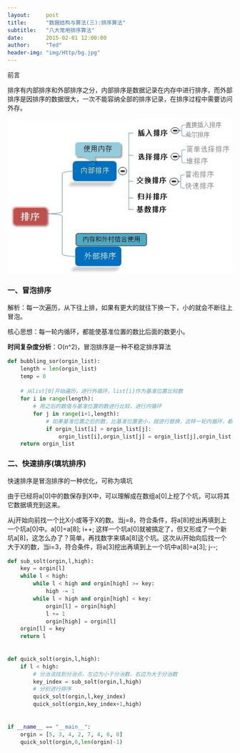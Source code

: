 ```yaml
---
layout:     post
title:      "数据结构与算法(三):排序算法"
subtitle:   "八大常用排序算法"
date:       2015-02-01 12:00:00
author:     "Ted"
header-img: "img/Http/bg.jpg"
---
```


前言

排序有内部排序和外部排序之分，内部排序是数据记录在内存中进行排序，而外部排序是因排序的数据很大，一次不能容纳全部的排序记录，在排序过程中需要访问外存。

![img](/img/data/08.jpg)



### 一、冒泡排序

解析：每一次遍历，从下往上排，如果有更大的就往下换一下，小的就会不断往上冒泡。

核心思想：每一轮内循环，都能使基准位置的数比后面的数更小。

**时间复杂度分析**：O(n^2)，冒泡排序是一种不稳定排序算法

```python
def bubbling_sor(orgin_list):
    length = len(orgin_list)
    temp = 0

    # 从list[0]开始遍历，进行外循环，list[i]作为基准位置比较数
    for i in range(length):
        # 用之后的数值与基准位置的数进行比较，进行内循环
        for j in range(i+1,length):
            # 如果基准位置之后的数，比基准位置更小，就进行替换，这样一轮内循环，都能保证基准位置的数比其后面的数值更大
            if orgin_list[i] > orgin_list[j]:
                orgin_list[i],orgin_list[j] = orgin_list[j],orgin_list[i]
    return orgin_list
```

### 二、快速排序(填坑排序)

快速排序是冒泡排序的一种优化，可称为填坑

由于已经将a[0]中的数保存到X中，可以理解成在数组a[0]上挖了个坑，可以将其它数据填充到这来。

从j开始向前找一个比X小或等于X的数。当j=8，符合条件，将a[8]挖出再填到上一个坑a[0]中。a[0]=a[8]; i++;  这样一个坑a[0]就被搞定了，但又形成了一个新坑a[8]，这怎么办了？简单，再找数字来填a[8]这个坑。这次从i开始向后找一个大于X的数，当i=3，符合条件，将a[3]挖出再填到上一个坑中a[8]=a[3]; j--;

```python
def sub_solt(orgin,l,high):
    key = orgin[l]
    while l < high:
        while l < high and orgin[high] >= key:
            high -= 1
        while l < high and orgin[high] < key:
            orgin[l] = orgin[high]
            l += 1
            orgin[high] = orgin[l]
    orgin[l] = key
    return l


def quick_solt(orgin,l,high):
    if l < high:
        # 分治法找到分治点，左边为小于分治数，右边为大于分治数
        key_index = sub_solt(orgin,l,high)
        # 分别进行排序
        quick_solt(orgin,l,key_index)
        quick_solt(orgin,key_index+1,high)


if __name__ == "__main__":
    orgin = [5, 3, 4, 2, 7, 4, 6, 8]
    quick_solt(orgin,0,len(orgin)-1)
```

